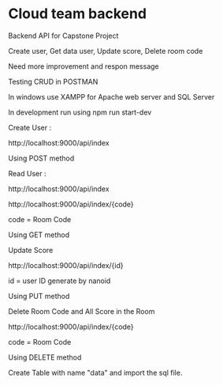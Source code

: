 # Cloud team backend
 Backend API for Capstone Project

Create user, Get data user, Update score, Delete room code 

Need more improvement and respon message

Testing CRUD in POSTMAN

In windows use XAMPP for Apache web server and SQL Server 

In development run using npm run start-dev

Create User :

http://localhost:9000/api/index

Using POST method 

Read User :

http://localhost:9000/api/index

http://localhost:9000/api/index/{code}

code = Room Code

Using GET method

Update Score

http://localhost:9000/api/index/{id}

id = user ID generate by nanoid

Using PUT method

Delete Room Code and All Score in the Room

http://localhost:9000/api/index/{code}

code = Room Code

Using DELETE method


Create Table with name "data" and import the sql file.




